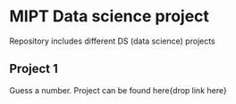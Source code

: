 # MIPT Data science project
Repository includes different DS (data science) projects

## Project 1
Guess a number. Project can be found here{drop link here} 
